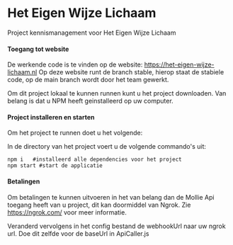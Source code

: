 # Het Eigen Wijze Lichaam
Project kennismanagement voor Het Eigen Wijze Lichaam

#### Toegang tot website

De werkende code is te vinden op de website: https://het-eigen-wijze-lichaam.nl
Op deze website runt de branch stable, hierop staat de stabiele code, op de main branch wordt door het team gewerkt.

Om dit project lokaal te kunnen runnen kunt u het project downloaden.
Van belang is dat u NPM heeft geinstalleerd op uw computer.

#### Project installeren en starten

Om het project te runnen doet u het volgende:

In de directory van het project voert u de volgende commando's uit:

```
npm i	#installeerd alle dependencies voor het project
npm start #start de applicatie
```

#### Betalingen

Om betalingen te kunnen uitvoeren in het van belang dan de Mollie Api toegang heeft van u project, dit kan doormiddel van Ngrok.
Zie https://ngrok.com/ voor meer informatie.

Veranderd vervolgens in het config bestand de webhookUrl naar uw ngrok url.
Doe dit zelfde voor de baseUrl in ApiCaller.js
